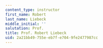```yaml
---
content_type: instructor
first_name: Robert
last_name: Liebeck
middle_initial: ''
salutation: Prof.
title: Prof. Robert Liebeck
uid: 2a21bb49-755e-eb7f-e704-9fe2477987cc
---
```

